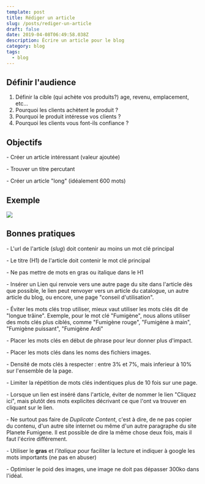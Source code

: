 ```yaml
---
template: post
title: Rédiger un article
slug: /posts/rediger-un-article
draft: false
date: 2019-04-08T06:49:58.038Z
description: Écrire un article pour le blog
category: blog
tags:
  - blog
---
```

## Définir l'audience

1. Définir la cible (qui achète vos produits?) age, revenu, emplacement, etc...
2. Pourquoi les clients achètent le produit ?
3. Pourquoi le produit intéresse vos clients ?
4. Pourquoi les clients vous font-ils confiance ?

## Objectifs

\- Créer un article intéressant (valeur ajoutée)

\- Trouver un titre percutant

\- Créer un article "long" (idéalement 600 mots)

 



## Exemple

![](/media/perfectblogpost-514x600.jpg)

## Bonnes pratiques

\- L'url de l'article (_slug_) doit contenir au moins un mot clé principal

\- Le titre (H1) de l'article doit contenir le mot clé principal

\- Ne pas mettre de mots en gras ou italique dans le H1

\- Insérer un Lien qui renvoie vers une autre page du site dans l'article dès que possible, le lien peut renvoyer vers un article du catalogue, un autre article du blog, ou encore, une page "conseil d'utilisation".

\- Éviter les mots clés trop utiliser, mieux vaut utiliser les mots clés dit de "longue trâine". Exemple, pour le mot clé "Fumigène", nous allons utiliser des mots clés plus ciblés, comme "Fumigène rouge", "Fumigène à main", "Fumigène puissant", "Fumigène Ardi"

\- Placer les mots clés en début de phrase pour leur donner plus d'impact.

\- Placer les mots clés dans les noms des fichiers images.

\- Densité de mots clés à respecter : entre 3% et 7%, mais inferieur à 10% sur l'ensemble de la page.

\- Limiter la répétition de mots clés indentiques plus de 10 fois sur une page.

\- Lorsque un lien est inséré dans l'article, éviter de nommer le lien "Cliquez ici", mais plutôt des mots explicites décrivant ce que l'ont va trouver en cliquant sur le lien. 

\- Ne surtout pas faire de _Duplicate Content_, c'est à dire, de ne pas copier du contenu, d'un autre site internet ou même d'un autre paragraphe du site Planete Fumigene. Il est possible de dire la même chose deux fois, mais il faut l'écrire différement.

\- Utiliser le **gras** et _l'italique_ pour faciliter la lecture et indiquer à google les mots importants (ne pas en abuser)

\- Optimiser le poid des images, une image ne doit pas dépasser 300ko dans l'idéal.
